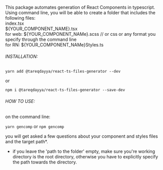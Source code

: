 This package automates generation of React Components in typescript.
Using command line, you will be able to create a folder that includes the following files:  
index.tsx   
${YOUR_COMPONENT_NAME}.tsx   
for web:
${YOUR_COMPONENT_NAMe}.scss // or css or any format you specify through the command line  
for RN:
${YOUR_COMPONENT_NAMe}Styles.ts

###### INSTALLATION:
`yarn add @tareqdayya/react-ts-files-generator --dev`

or 

`npm i @tareqdayya/react-ts-files-generator --save-dev`

###### HOW TO USE:
on the command line:

`yarn gencomp` or `npm gencomp` 

you will get asked a few questions about your component and styles files and the target path*.

* if you leave the 'path to the folder' empty, make sure you're working directory is the
root directory, otherwise you have to explicitly specify the path towards the directory.

